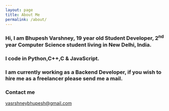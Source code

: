 ```yaml
---
layout: page
title: About Me
permalink: /about/
---
```


### Hi, I am Bhupesh Varshney, 19 year old Student Developer, 2<sup>nd</sup> year Computer Science student living in New Delhi, India.
### I code in Python,C++,C & JavaScript.<br>
### I am currently working as a Backend Developer, if you wish to hire me as a freelancer please send me a mail.

### Contact me

[vasrshneybhupesh@gmail.com](mailto:varshneybhupesh@gmail.com)